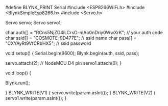#define BLYNK_PRINT Serial
#include <ESP8266WiFi.h>
#include <BlynkSimpleEsp8266.h>
#include <Servo.h>

Servo servo;
Servo servo1;

char auth[] = "RCns5NjZD4iLCrsO-mAo0nDriy0WwXrK"; //  your auth code 
char ssid[] = "COSMOTE-9D477E";  // ssid name 
char pass[] = "CXYAyRt9VfCRbHX5"; // ssid password 

void setup()
{
  Serial.begin(9600);
  Blynk.begin(auth, ssid, pass);

  servo.attach(2); // NodeMCU D4 pin
  servo1.attach(0); 
 }
  
void loop()
{
  
  Blynk.run();
  
}
BLYNK_WRITE(V1)
{
   servo.write(param.asInt());
}
BLYNK_WRITE(V2)
{
   servo1.write(param.asInt());
}
